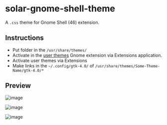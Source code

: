 # solar-gnome-shell-theme

A `.css` theme for Gnome Shell (46) extension.

## Instructions

- Put folder in the `/usr/share/themes/`
- Activate in the [user themes](https://gitlab.gnome.org/GNOME/gnome-shell-extensions) Gnome extension via Extensions application.
- Activate user themes via Extensions
- Make links in the `~/.config/gtk-4.0/` of `/usr/share/themes/Some-Theme-Name/gtk-4.0/*`

## Preview

![image](https://github.com/user-attachments/assets/dd6139a3-1110-48dd-868b-5a0f4678f138)

![image](https://github.com/user-attachments/assets/3345c47a-5874-43cf-ae1d-eb8b0f54dc62)

![image](https://github.com/user-attachments/assets/becb3672-d26e-4bcc-9866-5edbc4639d64)
